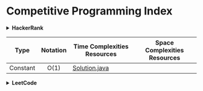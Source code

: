 # Competitive Programming Index
<details>
<summary><b>HackerRank</b></summary><br/>

</details>

| Type      | Notation | Time Complexities Resources                                                                          | Space Complexities Resources |
|-----------|:--------:|------------------------------------------------------------------------------------------------------|------------------------------|
| Constant  |   O(1)   | [Solution.java](PS/1.%20Adding%20Two%20Numbers.md#solution)                 |                              |
<details>
<summary><b>LeetCode</b></summary><br/>
</details>

